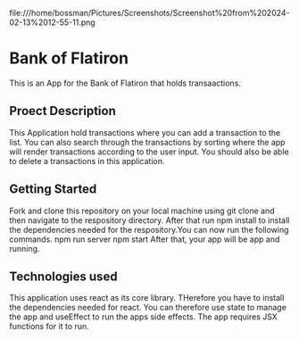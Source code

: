 file:///home/bossman/Pictures/Screenshots/Screenshot%20from%202024-02-13%2012-55-11.png



# Bank of Flatiron
This is an App for the Bank of Flatiron that holds transaactions.


## Proect Description
This Application hold transactions where you can add a transaction to the list. You can also search through the transactions by sorting where the  app will render transactions according to the user input. You should also be able to delete a transactions in this application.


## Getting Started

Fork and clone this repository on your local machine using git clone and then navigate to the respository directory. After that run npm install to install the dependencies needed for the respository.You can now run the following commands.
    npm run server
    npm start 
After that, your app will be app and running.

## Technologies used

This application uses react as its core library. THerefore you have to install the dependencies needed for react. You can therefore use state to manage the app and useEffect to run the apps side effects. The app requires JSX functions for it to run.
